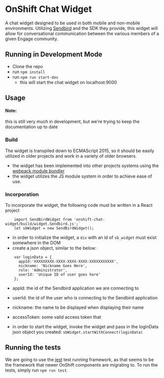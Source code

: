 # OnShift Chat Widget

A chat widget designed to be used in both mobile and non-mobile environments.
Utilizing [Sendbird](https://sendbird.com/) and the SDK they provide, this widget will
allow for conversational communication between the various members of a given Engage
community.

## Running in Development Mode

- Clone the repo
- run `npm install`
- run `npm run start-dev`
  - this will start the chat widget on localhost:9000

## Usage
#### Note:
this is still very much in development, but we're trying to keep the documentation up to date

### Build
The widget is transpiled down to ECMAScript 2015, so it should be easily utilized in older projects and work in a variety
of older browsers.
- the widget has been implemented into other projects systems using the [webpack module bundler](https://webpack.js.org/)
- the widget utilizes the JS module system in order to achieve ease of use.

### Incorporation
To incorporate the widget, the following code must be written in a React project

```
    import SendBirdWidget from 'onshift-chat-widget/build/widget.Sendbird.js';`
    let sbWidget = new SendBirdWidget();
```

- in order to initialize the widget, a `div` with an id of `sb_widget` must exist somewhere in the DOM
- create a json object, similar to the below:
```
    var loginData = {
      appId:'XXXXXXXXX-XXXX-XXXX-XXXX-XXXXXXXXXXX',
      nickname: 'Nickname Goes Here',
      role: 'Administrator',
      userId: 'Unique ID of user goes here'
    };
```
  - appId: the id of the Sendbird application we are connecting to
  - userId: the id of the user who is connecting to the Sendbird application
  - nickname: the name to be displayed when displaying their name
  - accessToken: some valid access token that

- in order to start the widget, invoke the widget and pass in the loginData json object you created: `sbWidget.startWithConnect(loginData)`

## Running the tests

We are going to use the [jest](https://facebook.github.io/jest/) test running framework, as that seems to be
the framework that newer OnShift components are migrating to. To run the tests, simply run `npm run test`.
